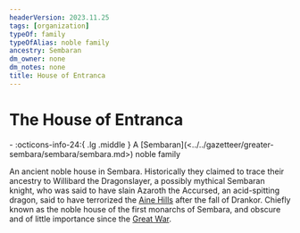 ```yaml
---
headerVersion: 2023.11.25
tags: [organization]
typeOf: family
typeOfAlias: noble family
ancestry: Sembaran
dm_owner: none
dm_notes: none
title: House of Entranca
---
```

# The House of Entranca
<div class="grid cards ext-narrow-margin ext-one-column" markdown>
-
   :octicons-info-24:{ .lg .middle } A [Sembaran](<../../gazetteer/greater-sembara/sembara/sembara.md>) noble family  
</div>


An ancient noble house in Sembara. Historically they claimed to trace their ancestry to Willibard the Dragonslayer, a possibly mythical Sembaran knight, who was said to have slain Azaroth the Accursed, an acid-spitting dragon, said to have terrorized the [Aine Hills](<../../gazetteer/greater-sembara/sembara/aine-hills.md>) after the fall of Drankor. Chiefly known as the noble house of the first monarchs of Sembara, and obscure and of little importance since the [Great War](<../../events/1500s/great-war.md>).